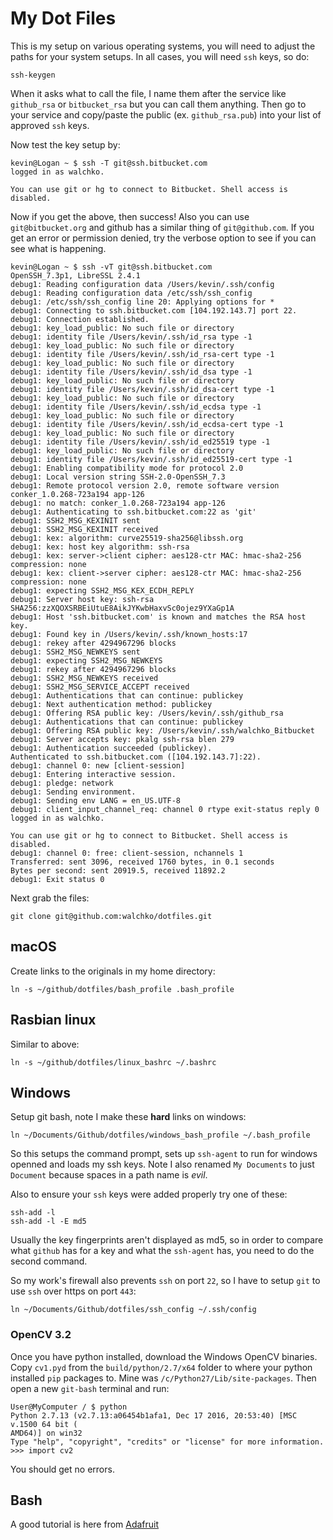 # My Dot Files

This is my setup on various operating systems, you will need to adjust the paths for your
system setups. In all cases, you will need `ssh` keys, so do:

	ssh-keygen

When it asks what to call the file, I name them after the service like `github_rsa` or `bitbucket_rsa`
but you can call them anything. Then go to your service and copy/paste the public (ex. `github_rsa.pub`)
into your list of approved `ssh` keys.

Now test the key setup by:

	kevin@Logan ~ $ ssh -T git@ssh.bitbucket.com
	logged in as walchko.

	You can use git or hg to connect to Bitbucket. Shell access is disabled.

Now if you get the above, then success! Also you can use `git@bitbucket.org` and github has a 
similar thing of `git@github.com`. If you get an error or permission denied, try the verbose
option to see if you can see what is happening.

	kevin@Logan ~ $ ssh -vT git@ssh.bitbucket.com
	OpenSSH_7.3p1, LibreSSL 2.4.1
	debug1: Reading configuration data /Users/kevin/.ssh/config
	debug1: Reading configuration data /etc/ssh/ssh_config
	debug1: /etc/ssh/ssh_config line 20: Applying options for *
	debug1: Connecting to ssh.bitbucket.com [104.192.143.7] port 22.
	debug1: Connection established.
	debug1: key_load_public: No such file or directory
	debug1: identity file /Users/kevin/.ssh/id_rsa type -1
	debug1: key_load_public: No such file or directory
	debug1: identity file /Users/kevin/.ssh/id_rsa-cert type -1
	debug1: key_load_public: No such file or directory
	debug1: identity file /Users/kevin/.ssh/id_dsa type -1
	debug1: key_load_public: No such file or directory
	debug1: identity file /Users/kevin/.ssh/id_dsa-cert type -1
	debug1: key_load_public: No such file or directory
	debug1: identity file /Users/kevin/.ssh/id_ecdsa type -1
	debug1: key_load_public: No such file or directory
	debug1: identity file /Users/kevin/.ssh/id_ecdsa-cert type -1
	debug1: key_load_public: No such file or directory
	debug1: identity file /Users/kevin/.ssh/id_ed25519 type -1
	debug1: key_load_public: No such file or directory
	debug1: identity file /Users/kevin/.ssh/id_ed25519-cert type -1
	debug1: Enabling compatibility mode for protocol 2.0
	debug1: Local version string SSH-2.0-OpenSSH_7.3
	debug1: Remote protocol version 2.0, remote software version conker_1.0.268-723a194 app-126
	debug1: no match: conker_1.0.268-723a194 app-126
	debug1: Authenticating to ssh.bitbucket.com:22 as 'git'
	debug1: SSH2_MSG_KEXINIT sent
	debug1: SSH2_MSG_KEXINIT received
	debug1: kex: algorithm: curve25519-sha256@libssh.org
	debug1: kex: host key algorithm: ssh-rsa
	debug1: kex: server->client cipher: aes128-ctr MAC: hmac-sha2-256 compression: none
	debug1: kex: client->server cipher: aes128-ctr MAC: hmac-sha2-256 compression: none
	debug1: expecting SSH2_MSG_KEX_ECDH_REPLY
	debug1: Server host key: ssh-rsa SHA256:zzXQOXSRBEiUtuE8AikJYKwbHaxvSc0ojez9YXaGp1A
	debug1: Host 'ssh.bitbucket.com' is known and matches the RSA host key.
	debug1: Found key in /Users/kevin/.ssh/known_hosts:17
	debug1: rekey after 4294967296 blocks
	debug1: SSH2_MSG_NEWKEYS sent
	debug1: expecting SSH2_MSG_NEWKEYS
	debug1: rekey after 4294967296 blocks
	debug1: SSH2_MSG_NEWKEYS received
	debug1: SSH2_MSG_SERVICE_ACCEPT received
	debug1: Authentications that can continue: publickey
	debug1: Next authentication method: publickey
	debug1: Offering RSA public key: /Users/kevin/.ssh/github_rsa
	debug1: Authentications that can continue: publickey
	debug1: Offering RSA public key: /Users/kevin/.ssh/walchko_Bitbucket
	debug1: Server accepts key: pkalg ssh-rsa blen 279
	debug1: Authentication succeeded (publickey).
	Authenticated to ssh.bitbucket.com ([104.192.143.7]:22).
	debug1: channel 0: new [client-session]
	debug1: Entering interactive session.
	debug1: pledge: network
	debug1: Sending environment.
	debug1: Sending env LANG = en_US.UTF-8
	debug1: client_input_channel_req: channel 0 rtype exit-status reply 0
	logged in as walchko.

	You can use git or hg to connect to Bitbucket. Shell access is disabled.
	debug1: channel 0: free: client-session, nchannels 1
	Transferred: sent 3096, received 1760 bytes, in 0.1 seconds
	Bytes per second: sent 20919.5, received 11892.2
	debug1: Exit status 0

Next grab the files:

	git clone git@github.com:walchko/dotfiles.git

## macOS

Create links to the originals in my home directory:

	ln -s ~/github/dotfiles/bash_profile .bash_profile

## Rasbian linux

Similar to above:

	ln -s ~/github/dotfiles/linux_bashrc ~/.bashrc

## Windows

Setup git bash, note I make these **hard** links on windows:

	ln ~/Documents/Github/dotfiles/windows_bash_profile ~/.bash_profile

So this setups the command prompt, sets up `ssh-agent` to run for windows openned and loads my ssh keys.
Note I also renamed `My Documents` to just `Document` because spaces in a path name is *evil*.

Also to ensure your `ssh` keys were added properly try one of these:

	ssh-add -l 
	ssh-add -l -E md5

Usually the key fingerprints aren't displayed as md5, so in order to compare what `github` has for
a key and what the `ssh-agent` has, you need to do the second command.

So my work's firewall also prevents `ssh` on port `22`, so I have to setup `git` to use `ssh` 
over https on port `443`:

	ln ~/Documents/Github/dotfiles/ssh_config ~/.ssh/config

### OpenCV 3.2

Once you have python installed, download the Windows OpenCV binaries. Copy `cv1.pyd` from the `build/python/2.7/x64`
folder to where your python installed `pip` packages to. Mine was `/c/Python27/Lib/site-packages`. Then open a new
`git-bash` terminal and run:

    User@MyComputer / $ python
    Python 2.7.13 (v2.7.13:a06454b1afa1, Dec 17 2016, 20:53:40) [MSC v.1500 64 bit (
    AMD64)] on win32
    Type "help", "copyright", "credits" or "license" for more information.
    >>> import cv2

You should get no errors.

## Bash

A good tutorial is here from [Adafruit](https://learn.adafruit.com/an-illustrated-guide-to-shell-magic-typing-less-and-doing-more?view=all)
